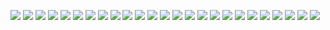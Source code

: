 ![](https://img.shields.io/badge/%F0%9F%91%8B-C%23-green?style=for-the-badge&logo=appveyor)
![](https://img.shields.io/badge/%F0%9F%A4%9A-C%2B%2B-blue?style=for-the-badge&logo=appveyor)
![](https://img.shields.io/badge/%F0%9F%96%90%EF%B8%8F-Java-%23EB8B22?style=for-the-badge&logo=appveyor)
![](https://img.shields.io/badge/%F0%9F%96%96-Python-%233474A9?style=for-the-badge&logo=appveyor)
![](https://img.shields.io/badge/%F0%9F%91%8C-Lua-%23050081?style=for-the-badge&logo=appveyor)
![](https://img.shields.io/badge/%F0%9F%A4%8C-JavaScript-%23F0DB4F?style=for-the-badge&logo=appveyor)
![](https://img.shields.io/badge/%F0%9F%A4%8F-PHP-%23787BB3?style=for-the-badge&logo=appveyor)
![](https://img.shields.io/badge/%E2%9C%8C%EF%B8%8F-TypeScript-%232D79C7?style=for-the-badge&logo=appveyor)
![](https://img.shields.io/badge/%F0%9F%A4%9E-VB-%23004F8C?style=for-the-badge&logo=appveyor)
![](https://img.shields.io/badge/%F0%9F%A4%9F-.NET-%235C2992?style=for-the-badge&logo=appveyor)
![](https://img.shields.io/badge/%F0%9F%91%86-WinAPIs-%230079D3?style=for-the-badge&logo=appveyor)
![](https://img.shields.io/badge/%F0%9F%91%87-WinKernels-%23C51130?style=for-the-badge&logo=appveyor)
![](https://img.shields.io/badge/%09%F0%9F%A4%98-Laravel-%23FC4F3D?style=for-the-badge&logo=appveyor)
![](https://img.shields.io/badge/%F0%9F%91%89-Vue-%233FA27C?style=for-the-badge&logo=appveyor)
![](https://img.shields.io/badge/%F0%9F%A4%99-Nuxt-%2340B983?style=for-the-badge&logo=appveyor)
![](https://img.shields.io/badge/%F0%9F%91%88-Nest-%23E0244D?style=for-the-badge&logo=appveyor)
![](https://img.shields.io/badge/%F0%9F%A4%9C-LAMP-%23FF9304?style=for-the-badge&logo=appveyor)
![](https://img.shields.io/badge/%09%E2%9C%8A-MySQL-%23036089?style=for-the-badge&logo=appveyor)
![](https://img.shields.io/badge/%F0%9F%91%8A-MariaDB-%23C17659?style=for-the-badge&logo=appveyor)
![](https://img.shields.io/badge/%F0%9F%A4%9B-PostgreSQL-%23316192?style=for-the-badge&logo=appveyor)
![](https://img.shields.io/badge/%F0%9F%91%8D-Malware%20Analysis-%23FF582E?style=for-the-badge&logo=appveyor)
![](https://img.shields.io/badge/%F0%9F%91%90-Reverse%20Engineering-%23E51C19?style=for-the-badge&logo=appveyor)
![](https://img.shields.io/badge/%F0%9F%91%8F-Game%20Hacking-%2306590D?style=for-the-badge&logo=appveyor)
![](https://img.shields.io/badge/%F0%9F%99%8C-AntiCheats-FEEE00?style=for-the-badge&logo=appveyor)
![](https://img.shields.io/badge/%E2%98%9D%EF%B8%8F-CyberSecurity-%2358366F?style=for-the-badge&logo=appveyor)
